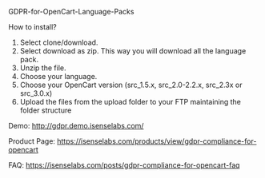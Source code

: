 GDPR-for-OpenCart-Language-Packs

How to install?
1. Select clone/download.
2. Select download as zip. This way you will download all the language pack.
3. Unzip the file.
4. Choose your language.
5. Choose your OpenCart version (src_1.5.x, src_2.0-2.2.x, src_2.3x or src_3.0.x)
6. Upload the files from the upload folder to your FTP maintaining the folder structure

Demo: http://gdpr.demo.isenselabs.com/

Product Page: https://isenselabs.com/products/view/gdpr-compliance-for-opencart

FAQ: https://isenselabs.com/posts/gdpr-compliance-for-opencart-faq

